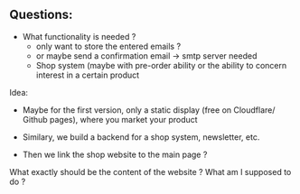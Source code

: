 ## Questions:

- What functionality is needed ?
  - only want to store the entered emails ?
  - or maybe send a confirmation email -> smtp server needed
  - Shop system (maybe with pre-order ability or the ability to concern interest in a certain product


Idea:

  - Maybe for the first version, only a static display (free on Cloudflare/ Github pages), where you market your product

  - Similary, we build a backend for a shop system, newsletter, etc.

- Then we link the shop website to the main page ?


What exactly should be the content of the website ? 
What am I supposed to do ?
